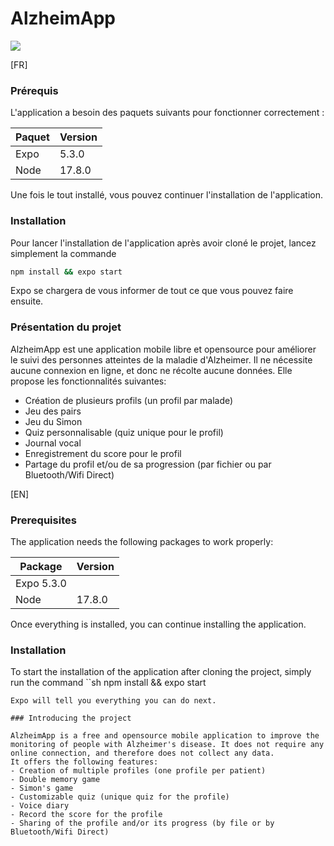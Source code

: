 # AlzheimApp

![](https://repository-images.githubusercontent.com/433167510/dddf0f68-f068-4eb3-8bd4-337514e1a819)

[FR]

### Prérequis

L'application a besoin des paquets suivants pour fonctionner correctement :

| Paquet | Version |
| ------ | ------ |
| Expo | 5.3.0 |
| Node | 17.8.0 |

Une fois le tout installé, vous pouvez continuer l'installation de l'application.

### Installation

Pour lancer l'installation de l'application après avoir cloné le projet, lancez simplement la commande
```sh
npm install && expo start
```
Expo se chargera de vous informer de tout ce que vous pouvez faire ensuite.

### Présentation du projet

AlzheimApp est une application mobile libre et opensource pour améliorer le suivi des personnes atteintes de la maladie d'Alzheimer. Il ne nécessite aucune connexion en ligne, et donc ne récolte aucune données.
Elle propose les fonctionnalités suivantes:
- Création de plusieurs profils (un profil par malade)
- Jeu des pairs
- Jeu du Simon
- Quiz personnalisable (quiz unique pour le profil)
- Journal vocal
- Enregistrement du score pour le profil
- Partage du profil et/ou de sa progression (par fichier ou par Bluetooth/Wifi Direct)


[EN]
### Prerequisites

The application needs the following packages to work properly:

| Package | Version |
| ------ | ------ |
| Expo 5.3.0 |
| Node | 17.8.0 |

Once everything is installed, you can continue installing the application.

### Installation

To start the installation of the application after cloning the project, simply run the command
``sh
npm install && expo start
```
Expo will tell you everything you can do next.

### Introducing the project

AlzheimApp is a free and opensource mobile application to improve the monitoring of people with Alzheimer's disease. It does not require any online connection, and therefore does not collect any data.
It offers the following features:
- Creation of multiple profiles (one profile per patient)
- Double memory game
- Simon's game
- Customizable quiz (unique quiz for the profile)
- Voice diary
- Record the score for the profile
- Sharing of the profile and/or its progress (by file or by Bluetooth/Wifi Direct)